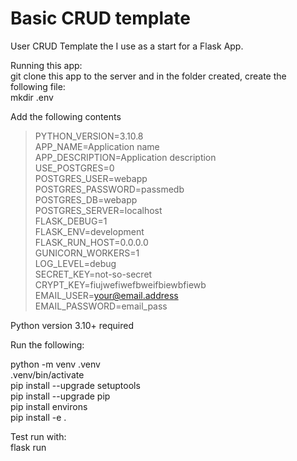 # Basic CRUD template

User CRUD Template the I use as a start for a Flask App.  

Running this app:  
git clone this app to the server and in the folder created, create the following file:  
mkdir .env  

Add the following contents
>PYTHON_VERSION=3.10.8  
APP_NAME=Application name  
APP_DESCRIPTION=Application description  
USE_POSTGRES=0  
POSTGRES_USER=webapp  
POSTGRES_PASSWORD=passmedb  
POSTGRES_DB=webapp  
POSTGRES_SERVER=localhost  
FLASK_DEBUG=1  
FLASK_ENV=development  
FLASK_RUN_HOST=0.0.0.0  
GUNICORN_WORKERS=1  
LOG_LEVEL=debug  
SECRET_KEY=not-so-secret  
CRYPT_KEY=fiujwefiwefbweifbiewbfiewb  
EMAIL_USER=<your@email.address>  
EMAIL_PASSWORD=email_pass  

Python version 3.10+ required  

Run the following:  

python -m venv .venv  
.venv/bin/activate  
pip install --upgrade setuptools  
pip install --upgrade pip  
pip install environs  
pip install -e .  

Test run with:  
flask run  

